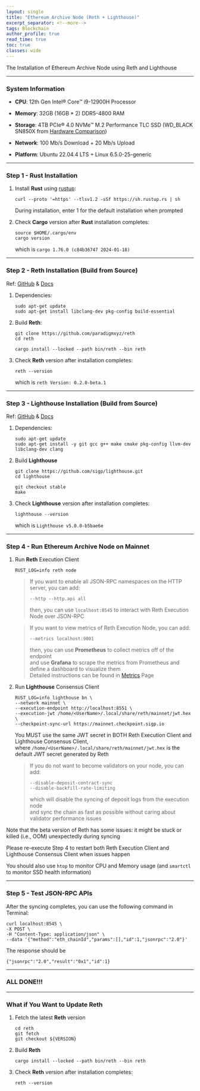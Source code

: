 ```yaml
---
layout: single
title: "Ethereum Archive Node (Reth + Lighthouse)"
excerpt_separator: <!--more-->
tags: Blockchain
author_profile: true
read_time: true
toc: true
classes: wide
---
```


The Installation of Ethereum Archive Node using Reth and Lighthouse

<!--more-->

---
### System Information

- **CPU**: 12th Gen Intel® Core™ i9-12900H Processor

- **Memory**: 32GB (16GB * 2) DDR5-4800 RAM

- **Storage**: 4TB PCIe® 4.0 NVMe™ M.2 Performance TLC SSD (WD_BLACK SN850X from [Hardware Comparison](https://gist.github.com/yorickdowne/f3a3e79a573bf35767cd002cc977b038))

- **Network**: 100 Mb/s Download + 20 Mb/s Upload

- **Platform**: Ubuntu 22.04.4 LTS + Linux 6.5.0-25-generic

---
### Step 1 - Rust Installation

1. Install **Rust** using [rustup](https://rustup.rs/):

    ```
    curl --proto '=https' --tlsv1.2 -sSf https://sh.rustup.rs | sh
    ```

    During installation, enter 1 for the default installation when prompted

2. Check **Cargo** version after **Rust** installation completes:

    ```
    source $HOME/.cargo/env
    cargo version
    ```

    which is `cargo 1.76.0 (c84b36747 2024-01-18)`

---
### Step 2 - Reth Installation (Build from Source)

Ref: [GitHub](https://github.com/paradigmxyz/reth) & [Docs](https://paradigmxyz.github.io/reth/)

1. Dependencies:
   
   ```
   sudo apt-get update
   sudo apt-get install libclang-dev pkg-config build-essential
   ```

2. Build **Reth**:
   
   ```
   git clone https://github.com/paradigmxyz/reth
   cd reth
   ```

   ```
   cargo install --locked --path bin/reth --bin reth
   ```

3. Check **Reth** version after installation completes:

    ```
    reth --version
    ```

    which is `reth Version: 0.2.0-beta.1`

---
### Step 3 - Lighthouse Installation (Build from Source)

Ref: [GitHub](https://github.com/sigp/lighthouse) & [Docs](https://lighthouse-book.sigmaprime.io/)

1. Dependencies:
   
   ```
   sudo apt-get update
   sudo apt-get install -y git gcc g++ make cmake pkg-config llvm-dev libclang-dev clang
   ```

2. Build **Lighthouse**

    ```
    git clone https://github.com/sigp/lighthouse.git
    cd lighthouse
    ```

    ```
    git checkout stable
    make
    ```

3. Check **Lighthouse** version after installation completes:

    ```
    lighthouse --version
    ```

    which is `Lighthouse v5.0.0-b5bae6e`

---
### Step 4 - Run Ethereum Archive Node on Mainnet

1. Run **Reth** Execution Client

    ```
    RUST_LOG=info reth node
    ```

    > If you want to enable all JSON-RPC namespaces on the HTTP server, you can add:
    > ```
    > --http --http.api all
    > ```
    > then, you can use `localhost:8545` to interact with Reth Execution Node over JSON-RPC

    > If you want to view metrics of Reth Execution Node, you can add:
    > ```
    > --metrics localhost:9001
    > ```
    > then, you can use **Prometheus** to collect metrics off of the endpoint  
    > and use **Grafana** to scrape the metrics from Prometheus and define a dashboard to visualize them  
    > Detailed instructions can be found in [Metrics](https://paradigmxyz.github.io/reth/run/observability.html) Page

2. Run **Lighthouse** Consensus Client

    ```
    RUST_LOG=info lighthouse bn \
    --network mainnet \
    --execution-endpoint http://localhost:8551 \
    --execution-jwt /home/<UserName>/.local/share/reth/mainnet/jwt.hex \
    --checkpoint-sync-url https://mainnet.checkpoint.sigp.io
    ```

    You MUST use the same JWT secret in BOTH Reth Execution Client and Lighthouse Consensus Client,  
    where `/home/<UserName>/.local/share/reth/mainnet/jwt.hex` is the default JWT secret generated by Reth

    > If you do not want to become validators on your node, you can add:  
    > ```
    > --disable-deposit-contract-sync
    > --disable-backfill-rate-limiting
    > ```
    > which will disable the syncing of deposit logs from the execution node  
    > and sync the chain as fast as possible without caring about validator performance issues


Note that the beta version of Reth has some issues: it might be stuck or killed (i.e., OOM) unexpectedly during syncing

Please re-execute Step 4 to restart both Reth Execution Client and Lighthouse Consensus Client when issues happen

You should also use `htop` to monitor CPU and Memory usage (and `smartctl` to monitor SSD health information)

---
### Step 5 - Test JSON-RPC APIs

After the syncing completes, you can use the following command in Terminal:

```
curl localhost:8545 \ 
-X POST \ 
-H "Content-Type: application/json" \ 
--data '{"method":"eth_chainId","params":[],"id":1,"jsonrpc":"2.0"}'
```

The response should be

```
{"jsonrpc":"2.0","result":"0x1","id":1}
```

---
### ALL DONE!!!

---
### What if You Want to Update Reth

1. Fetch the latest **Reth** version 

    ```
    cd reth
    git fetch
    git checkout ${VERSION}
    ```

2. Build **Reth**

    ```
    cargo install --locked --path bin/reth --bin reth
    ```

3. Check **Reth** version after installation completes:

    ```
    reth --version
    ```
